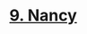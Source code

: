 # [9. Nancy](https://s3.amazonaws.com/writecomments.com/transcripts/9178c4408cf1435a9491bc9c39f209a7.csv)
